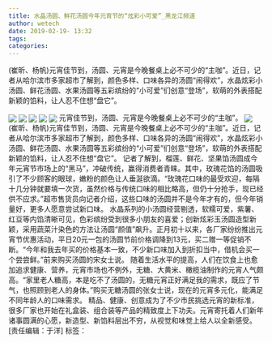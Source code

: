 ```yaml
---
title: 水晶汤圆、鲜花汤圆今年元宵节的“炫彩小可爱”_黑龙江频道
author: wetech
date: 2019-02-19- 13:32
tags: 
categories: 
---
```

(崔昕、杨帆)元宵佳节到，汤圆、元宵是今晚餐桌上必不可少的“主咖”。近日，记者从哈尔滨市多家超市了解到，颜色多样、口味各异的汤圆“闹得欢”，水晶炫彩小汤圆、鲜花汤圆、水果汤圆等五彩缤纷的“小可爱”们创意“登场”，软萌的外表搭配新颖的馅料，让人忍不住想“盘它”。
<!-- more -->
                
<img align="center" border="0" src="http://p1.ifengimg.com/a/2019_08/1d81a8e07fbf918_size73_w594_h447.jpg" />
                
<img align="center" border="0" src="http://p2.ifengimg.com/a/2019_08/9c3a946db235750_size60_w595_h445.jpg" />
            
<img align="center" border="0" src="http://p3.ifengimg.com/a/2019_08/212e882f1ba68ad_size66_w598_h444.jpg" />
<img align="center" border="0" src="http://p3.ifengimg.com/a/2019_08/ca590ec963ac4e7_size56_w596_h448.jpg" />
<img align="center" border="0" src="http://p3.ifengimg.com/a/2019_08/8769f4b3e83999f_size26_w596_h447.jpg" />
元宵佳节到，汤圆、元宵是今晚餐桌上必不可少的“主咖”。
<img align="center" border="0" src="http://p2.ifengimg.com/a/2016/0810/204c433878d5cf9size1_w16_h16.png" />
(崔昕、杨帆)元宵佳节到，汤圆、元宵是今晚餐桌上必不可少的“主咖”。近日，记者从哈尔滨市多家超市了解到，颜色多样、口味各异的汤圆“闹得欢”，水晶炫彩小汤圆、鲜花汤圆、水果汤圆等五彩缤纷的“小可爱”们创意“登场”，软萌的外表搭配新颖的馅料，让人忍不住想“盘它”。
记者了解到，榴莲、鲜花、坚果馅汤圆成今年元宵节市场上的“黑马”，冲破传统，赢得消费者青睐。其中，玫瑰花馅的汤圆吸引了不少顾客的眼球，嫩粉的颜色让人垂涎欲滴。“玫瑰花口味的最受欢迎，每隔十几分钟就要填一次货，虽然价格与传统口味的相比略高，但仍十分抢手，现已经供不应求。”超市售货员向记者介绍，这些口味的汤圆并不是今年才有的，但今年销量好，更多人愿意尝试新口味。
水晶系列的小汤圆经营剔透，软糯可爱，紫薯、红豆等内馅清晰可见，色彩缤纷受到很多小朋友的喜爱；创新炫彩玉汤圆造型新颖，采用蔬菜汁染色的方法让汤圆“颜值”飙升。正月初十以来，各厂家纷纷推出元宵节优惠活动，平日20元一包的汤圆节前价格调降到13元，买二赠一等促销不断。“今年和我去年买的价格基本一致，不少新口味加入到折扣当中，借机会买一个尝尝鲜。”前来购买汤圆的宋女士说。
随着生活水平的提高，人们在饮食上也愈加追求健康、营养，元宵市场也不例外，无糖、大黄米、橄榄油制作的元宵人气颇高。“家里老人糖高，本是吃不了汤圆的，无糖元宵正好满足我的需求，既应了节气，也照顾到老人的身体。”购买无糖汤圆的张女士说，现在的元宵多元化，能满足不同年龄人的口味需求。
精品、健康、创意成为了不少市民挑选元宵的新标准，很多厂家也开始在礼盒装、组合装等产品的精致度上下功夫。元宵寄托着人们新年诸事圆满的心愿，新造型、新馅料层出不穷，从视觉和味觉上给人以全新感受。
[责任编辑：于洋]
标签：
 
 
 
             
